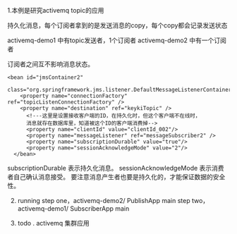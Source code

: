 
1.本例是研究activemq topic的应用

  持久化消息，每个订阅者拿到的是发送消息的copy，每个copy都会记录发送状态

  activemq-demo1 中有topic发送者，1个订阅者
  activemq-demo2 中有一个订阅者

  订阅者之间互不影响消息状态。

  	<bean id="jmsContainer2"
  		class="org.springframework.jms.listener.DefaultMessageListenerContainer">
  		<property name="connectionFactory" ref="topicListenConnectionFactory" />
  		<property name="destination" ref="keykiTopic" />
          <!---这里是设置接收客户端的ID，在持久化时，但这个客户端不在线时，
          消息就存在数据库里，知道被这个ID的客户端消费掉-->
          <property name="clientId" value="clientId_002"/>
          <property name="messageListener" ref="messageSubscriber2" />
          <property name="subscriptionDurable" value="true"/>
          <property name="sessionAcknowledgeMode" value="2"/>
      </bean>

   subscriptionDurable 表示持久化消息。
   sessionAcknowledgeMode 表示消费者自己确认消息接受。
   要注意消息产生者也要是持久化的，才能保证数据的安全性。

2. running
  step one，activemq-demo2/ PublishApp main
  step two，activemq-demo1/ SubscriberApp main


3. todo
   . activemq 集群应用